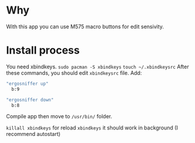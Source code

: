 # Why
With this app you can use M575 macro buttons for edit sensivity.

# Install process
You need xbindkeys.
`sudo pacman -S xbindkeys`
`touch ~/.xbindkeysrc`
After these commands, you should edit `xbindkeysrc` file.
Add:
```sh
"ergosniffer up"
  b:9

"ergosniffer down"
  b:8

```
Compile app then move to `/usr/bin/` folder.

`killall xbindkeys` for reload
`xbindkeys` it should work in background (I recommend autostart)